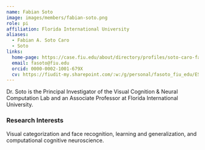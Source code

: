```yaml
---
name: Fabian Soto
image: images/members/fabian-soto.png
role: pi
affiliation: Florida International University
aliases:
  - Fabian A. Soto Caro
  - Soto
links:
  home-page: https://case.fiu.edu/about/directory/profiles/soto-caro-fabian.html
  email: fasoto@fiu.edu
  orcid: 0000-0002-1001-679X
  cv: https://fiudit-my.sharepoint.com/:w:/g/personal/fasoto_fiu_edu/ES-VIpPkxENBp0ptE1GfUSwBARj7LCYK_23MxZEGLt-XOw?e=apoMNO
---
```


Dr. Soto is the Principal Investigator of the Visual Cognition & Neural Computation Lab and an Associate Professor at Florida International University. 

### Research Interests
Visual categorization and face recognition, learning and generalization, and computational cognitive neuroscience.
